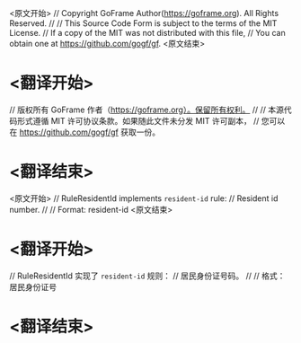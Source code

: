 
<原文开始>
// Copyright GoFrame Author(https://goframe.org). All Rights Reserved.
//
// This Source Code Form is subject to the terms of the MIT License.
// If a copy of the MIT was not distributed with this file,
// You can obtain one at https://github.com/gogf/gf.
<原文结束>

# <翻译开始>
// 版权所有 GoFrame 作者（https://goframe.org）。保留所有权利。
//
// 本源代码形式遵循 MIT 许可协议条款。如果随此文件未分发 MIT 许可副本，
// 您可以在 https://github.com/gogf/gf 获取一份。
# <翻译结束>


<原文开始>
// RuleResidentId implements `resident-id` rule:
// Resident id number.
//
// Format: resident-id
<原文结束>

# <翻译开始>
// RuleResidentId 实现了 `resident-id` 规则：
// 居民身份证号码。
//
// 格式：居民身份证号
# <翻译结束>


